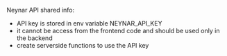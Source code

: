 Neynar API shared info:
- API key is stored in env variable NEYNAR_API_KEY
- it cannot be access from the frontend code and should be used only in the backend
- create serverside functions to use the API key
